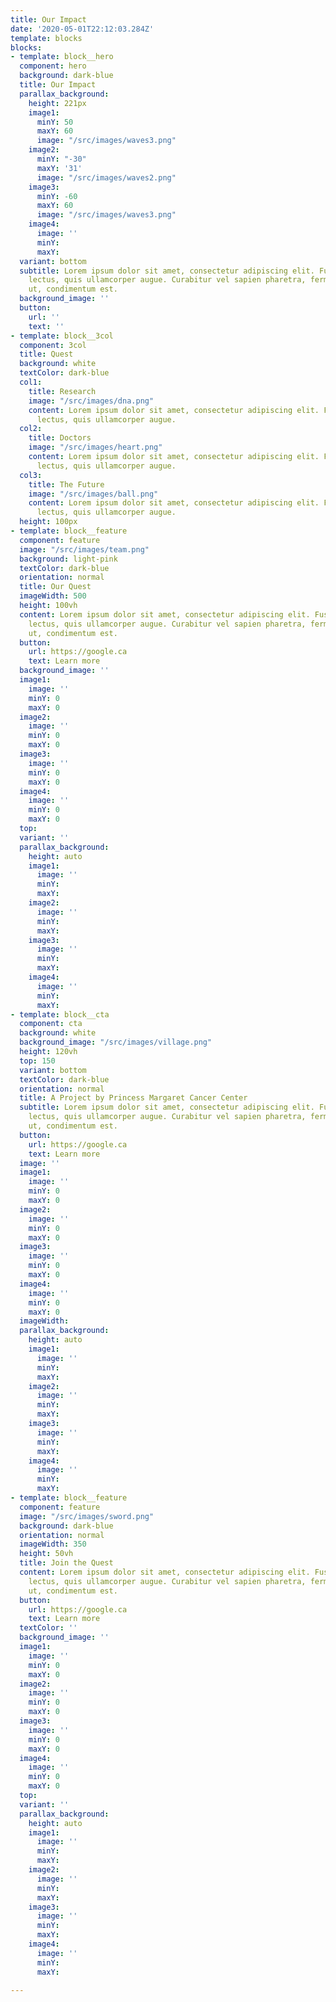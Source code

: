 ```yaml
---
title: Our Impact
date: '2020-05-01T22:12:03.284Z'
template: blocks
blocks:
- template: block__hero
  component: hero
  background: dark-blue
  title: Our Impact
  parallax_background:
    height: 221px
    image1:
      minY: 50
      maxY: 60
      image: "/src/images/waves3.png"
    image2:
      minY: "-30"
      maxY: '31'
      image: "/src/images/waves2.png"
    image3:
      minY: -60
      maxY: 60
      image: "/src/images/waves3.png"
    image4:
      image: ''
      minY: 
      maxY: 
  variant: bottom
  subtitle: Lorem ipsum dolor sit amet, consectetur adipiscing elit. Fusce at vehicula
    lectus, quis ullamcorper augue. Curabitur vel sapien pharetra, fermentum elit
    ut, condimentum est.
  background_image: ''
  button:
    url: ''
    text: ''
- template: block__3col
  component: 3col
  title: Quest
  background: white
  textColor: dark-blue
  col1:
    title: Research
    image: "/src/images/dna.png"
    content: Lorem ipsum dolor sit amet, consectetur adipiscing elit. Fusce at vehicula
      lectus, quis ullamcorper augue.
  col2:
    title: Doctors
    image: "/src/images/heart.png"
    content: Lorem ipsum dolor sit amet, consectetur adipiscing elit. Fusce at vehicula
      lectus, quis ullamcorper augue.
  col3:
    title: The Future
    image: "/src/images/ball.png"
    content: Lorem ipsum dolor sit amet, consectetur adipiscing elit. Fusce at vehicula
      lectus, quis ullamcorper augue.
  height: 100px
- template: block__feature
  component: feature
  image: "/src/images/team.png"
  background: light-pink
  textColor: dark-blue
  orientation: normal
  title: Our Quest
  imageWidth: 500
  height: 100vh
  content: Lorem ipsum dolor sit amet, consectetur adipiscing elit. Fusce at vehicula
    lectus, quis ullamcorper augue. Curabitur vel sapien pharetra, fermentum elit
    ut, condimentum est.
  button:
    url: https://google.ca
    text: Learn more
  background_image: ''
  image1:
    image: ''
    minY: 0
    maxY: 0
  image2:
    image: ''
    minY: 0
    maxY: 0
  image3:
    image: ''
    minY: 0
    maxY: 0
  image4:
    image: ''
    minY: 0
    maxY: 0
  top: 
  variant: ''
  parallax_background:
    height: auto
    image1:
      image: ''
      minY: 
      maxY: 
    image2:
      image: ''
      minY: 
      maxY: 
    image3:
      image: ''
      minY: 
      maxY: 
    image4:
      image: ''
      minY: 
      maxY: 
- template: block__cta
  component: cta
  background: white
  background_image: "/src/images/village.png"
  height: 120vh
  top: 150
  variant: bottom
  textColor: dark-blue
  orientation: normal
  title: A Project by Princess Margaret Cancer Center
  subtitle: Lorem ipsum dolor sit amet, consectetur adipiscing elit. Fusce at vehicula
    lectus, quis ullamcorper augue. Curabitur vel sapien pharetra, fermentum elit
    ut, condimentum est.
  button:
    url: https://google.ca
    text: Learn more
  image: ''
  image1:
    image: ''
    minY: 0
    maxY: 0
  image2:
    image: ''
    minY: 0
    maxY: 0
  image3:
    image: ''
    minY: 0
    maxY: 0
  image4:
    image: ''
    minY: 0
    maxY: 0
  imageWidth: 
  parallax_background:
    height: auto
    image1:
      image: ''
      minY: 
      maxY: 
    image2:
      image: ''
      minY: 
      maxY: 
    image3:
      image: ''
      minY: 
      maxY: 
    image4:
      image: ''
      minY: 
      maxY: 
- template: block__feature
  component: feature
  image: "/src/images/sword.png"
  background: dark-blue
  orientation: normal
  imageWidth: 350
  height: 50vh
  title: Join the Quest
  content: Lorem ipsum dolor sit amet, consectetur adipiscing elit. Fusce at vehicula
    lectus, quis ullamcorper augue. Curabitur vel sapien pharetra, fermentum elit
    ut, condimentum est.
  button:
    url: https://google.ca
    text: Learn more
  textColor: ''
  background_image: ''
  image1:
    image: ''
    minY: 0
    maxY: 0
  image2:
    image: ''
    minY: 0
    maxY: 0
  image3:
    image: ''
    minY: 0
    maxY: 0
  image4:
    image: ''
    minY: 0
    maxY: 0
  top: 
  variant: ''
  parallax_background:
    height: auto
    image1:
      image: ''
      minY: 
      maxY: 
    image2:
      image: ''
      minY: 
      maxY: 
    image3:
      image: ''
      minY: 
      maxY: 
    image4:
      image: ''
      minY: 
      maxY: 

---
```


